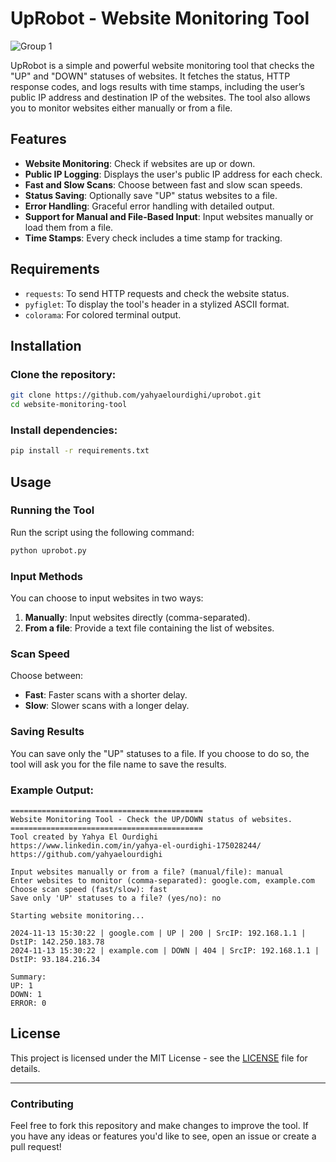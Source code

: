 # UpRobot - Website Monitoring Tool
![Group 1](https://github.com/user-attachments/assets/dc584bc6-c100-4895-960b-bfbf87928eb2)


UpRobot is a simple and powerful website monitoring tool that checks the "UP" and "DOWN" statuses of websites. It fetches the status, HTTP response codes, and logs results with time stamps, including the user’s public IP address and destination IP of the websites. The tool also allows you to monitor websites either manually or from a file.



## Features

- **Website Monitoring**: Check if websites are up or down.
- **Public IP Logging**: Displays the user's public IP address for each check.
- **Fast and Slow Scans**: Choose between fast and slow scan speeds.
- **Status Saving**: Optionally save "UP" status websites to a file.
- **Error Handling**: Graceful error handling with detailed output.
- **Support for Manual and File-Based Input**: Input websites manually or load them from a file.
- **Time Stamps**: Every check includes a time stamp for tracking.

## Requirements

- `requests`: To send HTTP requests and check the website status.
- `pyfiglet`: To display the tool's header in a stylized ASCII format.
- `colorama`: For colored terminal output.

## Installation

### Clone the repository:
```bash
git clone https://github.com/yahyaelourdighi/uprobot.git
cd website-monitoring-tool
```

### Install dependencies:
```bash
pip install -r requirements.txt
```

## Usage

### Running the Tool

Run the script using the following command:

```bash
python uprobot.py
```

### Input Methods

You can choose to input websites in two ways:

1. **Manually**: Input websites directly (comma-separated).
2. **From a file**: Provide a text file containing the list of websites.

### Scan Speed

Choose between:

- **Fast**: Faster scans with a shorter delay.
- **Slow**: Slower scans with a longer delay.

### Saving Results

You can save only the "UP" statuses to a file. If you choose to do so, the tool will ask you for the file name to save the results.

### Example Output:

```
===========================================
Website Monitoring Tool - Check the UP/DOWN status of websites.
===========================================
Tool created by Yahya El Ourdighi
https://www.linkedin.com/in/yahya-el-ourdighi-175028244/
https://github.com/yahyaelourdighi

Input websites manually or from a file? (manual/file): manual
Enter websites to monitor (comma-separated): google.com, example.com
Choose scan speed (fast/slow): fast
Save only 'UP' statuses to a file? (yes/no): no

Starting website monitoring...

2024-11-13 15:30:22 | google.com | UP | 200 | SrcIP: 192.168.1.1 | DstIP: 142.250.183.78
2024-11-13 15:30:22 | example.com | DOWN | 404 | SrcIP: 192.168.1.1 | DstIP: 93.184.216.34

Summary:
UP: 1
DOWN: 1
ERROR: 0
```

## License

This project is licensed under the MIT License - see the [LICENSE](LICENSE) file for details.

---

### Contributing

Feel free to fork this repository and make changes to improve the tool. If you have any ideas or features you'd like to see, open an issue or create a pull request!
